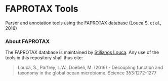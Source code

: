 # FAPROTAX Tools
Parser and annotation tools using the FAPROTAX database (Louca S. et al., 2016)

### About FAPROTAX

The FAPROTAX database is maintained by [Stilianos Louca](http://www.loucalab.com). Any use of the tools in this repository shall thus cite:

> Louca, S., Parfrey, L.W., Doebeli, M. (2016) - Decoupling function and taxonomy in the global ocean microbiome. Science 353:1272-1277
